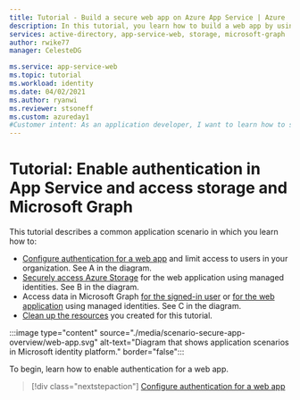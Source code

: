 ```yaml
---
title: Tutorial - Build a secure web app on Azure App Service | Azure
description: In this tutorial, you learn how to build a web app by using Azure App Service, enable authentication, call Azure Storage, and call Microsoft Graph. 
services: active-directory, app-service-web, storage, microsoft-graph
author: rwike77
manager: CelesteDG

ms.service: app-service-web
ms.topic: tutorial
ms.workload: identity
ms.date: 04/02/2021
ms.author: ryanwi
ms.reviewer: stsoneff
ms.custom: azureday1
#Customer intent: As an application developer, I want to learn how to secure access to a web app running on Azure App Service.
---
```


# Tutorial: Enable authentication in App Service and access storage and Microsoft Graph

This tutorial describes a common application scenario in which you learn how to:

- [Configure authentication for a web app](scenario-secure-app-authentication-app-service.md) and limit access to users in your organization​. See A in the diagram.
- [Securely access Azure Storage](scenario-secure-app-access-storage.md) for the web application using managed identities​. See B in the diagram.
- Access data in Microsoft Graph [for the signed-in user​](scenario-secure-app-access-microsoft-graph-as-user.md) or [for the web application](scenario-secure-app-access-microsoft-graph-as-app.md) using managed identities​. See C in the diagram.
- [Clean up the resources](scenario-secure-app-clean-up-resources.md) you created for this tutorial.

:::image type="content" source="./media/scenario-secure-app-overview/web-app.svg" alt-text="Diagram that shows application scenarios in Microsoft identity platform." border="false":::

To begin, learn how to enable authentication for a web app.

> [!div class="nextstepaction"]
> [Configure authentication for a web app](scenario-secure-app-authentication-app-service.md)
